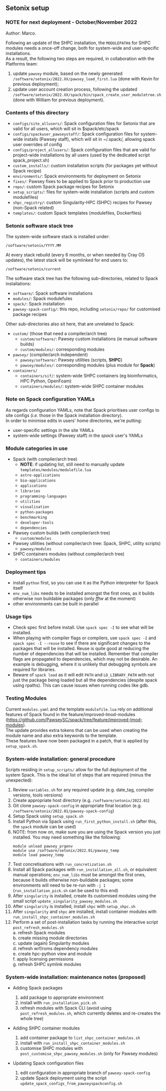 ## Setonix setup


### NOTE for next deployment - October/November 2022

Author: Marco.

Following an update of the SHPC installation, the `MODULEPATH`s for SHPC modules needs a once-off change, both for system-wide and user-specific installations.  
As a result, the following two steps are required, in collaboration with the Platforms team:
1. update `pawsey` module, based on the newly generated `/software/setonix/2022.XX/pawsey_load_first.lua` (done with Kevin for previous deployment);
2. update user account creation process, following the updated `/software/setonix/2022.XX/spack/bin/spack_create_user_moduletree.sh` (done with William for previous deployment).


### Contents of this directory

* `configs/site_allusers/`: Spack configuration files for Setonix that are valid for all users, which will sit in $spack/etc/spack
* `configs/spackuser_pawseystaff/`: Spack configuration files for system-wide installs (Pawsey staff), which will sit in ~/.spack/, allowing spack user overrides of config
* `configs/project_allusers/`: Spack configuration files that are valid for project-wide installations by all users (used by the dedicated script spack_project.sh)
* `custom_installs/`: custom installation scripts (for packages yet without Spack recipe)
* `environments/`: Spack environments for deployment on Setonix
* `fixes/`: Pawsey fixes to be applied to Spack prior to production use
* `repo/`: custom Spack package recipes for Setonix
* `setup_scripts/`: files for system-wide installation (scripts and custom modulefiles)
* `shpc_registry/`: custom Singularity-HPC (SHPC) recipes for Pawsey (non-Spack related)
* `templates/`: custom Spack templates (modulefiles, Dockerfiles)


### Setonix software stack tree

The system-wide software stack is installed under:
```
/software/setonix/YYYY.MM
```

At every stack rebuild (every 6 months, or when needed by Cray OS updates), the latest stack will be symlinked for end users to:
```
/software/setonix/current
```

The software stack tree has the following sub-directories, related to Spack installations:
* `software/`: Spack software installations
* `modules/`: Spack modulefules
* `spack/`: Spack installation
* `pawsey-spack-config/`: this repo, including `setonix/repo/` for customised package recipes

Other sub-directories also sit here, that are unrelated to Spack:
* `custom/` (those that need a compiler/arch tree)
  * `custom/software/`: Pawsey custom installations (ie manual software builds)
  * `custom/modules/`: corresponding modules
* `pawsey/` (compiler/arch independent)
  * `pawsey/software/`: Pawsey utilities (scripts, **SHPC**)
  * `pawsey/modules/`: corresponding modules (plus module for **Spack**)
* `containers/`
  * `containers/sif/`: system-wide SHPC containers (eg bioinformatics, HPC Python, OpenFoam)
  * `containers/modules/`: system-wide SHPC container modules


### Note on Spack configuration YAMLs

As regards configuration YAMLs, note that Spack prioritises user configs to site configs (*i.e.* those in the Spack installation directory).  
In order to minimise edits in users' home directories, we're putting:
* user-specific settings in the site YAMLs
* system-wide settings (Pawsey staff) in the *spack* user's YAMLs


### Module categories in use

* Spack (with compiler/arch tree)
  - **NOTE**: if updating list, still need to manually update `templates/modules/modulefile.lua`
  - `astro-applications`
  - `bio-applications`
  - `applications`
  - `libraries`
  - `programming-languages`
  - `utilities`
  - `visualisation`
  - `python-packages`
  - `benchmarking`
  - `developer-tools`
  - `dependencies`
* Pawsey custom builds (with compiler/arch tree)
  - `custom/modules`
* Pawsey utilities (without compiler/arch tree: Spack, SHPC, utility scripts)
  - `pawsey/modules`
* SHPC containers modules (without compiler/arch tree)
  - `containers/modules`


### Deployment tips

* install `python` first, so you can use it as the Python interpreter for Spack itself
* `env_num_libs` needs to be installed amongst the first ones, as it builds otherwise non buildable packages (only *fftw* at the moment)
* other environments can be built in parallel


### Usage tips

* Check spec first before install. Use `spack spec -I` to see what will be installed.
* When playing with compiler flags or compilers, use `spack spec -I` and `spack spec -I --reuse` to see if there are significant changes to the packages that will be installed. Reuse is quite good at reducing the number of dependencies that will be installed. Remember that compiler flags are propagated to dependencies, which may not be desirable. An example is debugging, where it is unlikely that debugging symbols are required for libraries.
* Beware of `spack load` as it will edit `PATH` and `LD_LIBRARY_PATH` with not just the package being loaded but all the dependencies (despite spack using rpaths). This can cause issues when running codes like gdb.


### Testing Modules

Current `modules.yaml` and the template `modulefile.lua` rely on additional features of Spack found in the feature/improved-lmod-modules (https://github.com/PawseySC/spack/tree/feature/improved-lmod-modules).  
The update provides extra tokens that can be used when creating the module name and also extra keywords to the template.  
These features have now been packaged in a patch, that is applied by `setup_spack.sh`.  


### System-wide installation: general procedure

Scripts residing in `setup_scripts/` allow for the full deployment of the system Spack.  This is the ideal list of steps that are required (minus the unexpected):

1. Review `variables.sh` for any required update (e.g. date_tag, compiler versions, tools versions)
2. Create appropriate host directory (e.g. `/software/setonix/2022.01`)
3. Git clone `pawsey-spack-config` in appropriate final location (e.g. `/software/setonix/2022.01/pawsey-spack-config`)
4. Setup Spack using `setup_spack.sh`
5. Install Python via Spack using `run_first_python_install.sh` (after this, the `spack` module can be used)
6. NOTE: from now on, make sure you are using the Spack version you just installed. You may need something like the following:
    ```
    module unload pawsey_prgenv
    module use /software/setonix/2022.01/pawsey_temp
    module load pawsey_temp
    ```
7. Test concretisations with `run_concretization.sh`
8. Install all Spack packages with `run_installation_all.sh`, or equivalent manual operations; `env_num_libs` must be amongst the first ones, because it builds otherwise non-buildable packages; some environments will need to be re-run with `-j 1` (`run_installation_pick.sh` can be used to this end)
9.  After `singularity` is installed, create its customised modules using the small script `update_singularity_pawsey_modules.sh`
10. After `singularity` is installed, install `shpc` with `setup_shpc.sh`
11. After `singularity` and `shpc` are installed, install container modules with `run_install_shpc_container_modules.sh`
12. Perform a set of post-installation tasks by running the interactive script `post_refresh_modules.sh`  
    a. refresh Spack modules  
    b. create missing module directories  
    c. update (again) Singularity modules  
    d. refresh wrf/roms dependency modules  
    e. create hpc-python view and module  
    f. apply licensing permissions  
    g. refresh SHPC symlink modules  


### System-wide installation: maintenance notes (proposed)

* Adding Spack packages
  1. add package to appropriate environment
  2. install with `run_installation_pick.sh`
  3. refresh modules with Spack CLI (avoid using `post_refresh_modules.sh`, which currently deletes and re-creates the whole tree)

* Adding SHPC container modules
  1. add container package to `list_shpc_container_modules.sh`
  2. install with `run_install_shpc_container_modules.sh`
  3. customise SHPC modules with `post_customise_shpc_pawsey_modules.sh` (only for Pawsey modules)

* Updating Spack configuration files
  1. edit configuration in appropriate branch of `pawsey-spack-config`
  2. update Spack deployment using the script `update_spack_configs_from_pawseyspackconfig.sh`

